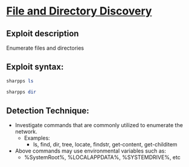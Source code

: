 # [File and Directory Discovery](https://attack.mitre.org/techniques/T1083/)

## Exploit description
Enumerate files and directories

## Exploit syntax:

```powershell
sharpps ls
```

```powershell
sharpps dir
```



## Detection Technique:
* Investigate commands that are commonly utilized to enumerate the network.
    * Examples: 
        * ls, find, dir, tree, locate, findstr, get-content, get-childitem
* Above commands may use environmental variables such as:
    * %SystemRoot%, %LOCALAPPDATA%, %SYSTEMDRIVE%, etc
